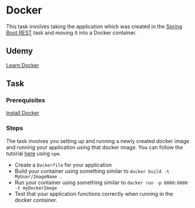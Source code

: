 # Docker

This task involves taking the application which was created in the [Spring Boot REST](Spring_Boot_REST) task and moving it into a Docker container.

## Udemy

[Learn Docker](https://capco.udemy.com/course/learn-docker)

## Task

### Prerequisites

[Install Docker](https://docs.docker.com/installation/#installation)

### Steps

The task involves you setting up and running a newly created docker image and running your application using that docker image. You can follow the tutorial [here](https://nodejs.org/de/docs/guides/nodejs-docker-webapp) using `npm`.

* Create a `Dockerfile` for your application
* Build your container using something similar to `docker build -t MyUser/ImageName .`
* Run your container using something similar to `docker run -p 8080:8080 -t myDockerImage`
* Test that your application functions correctly when running in the docker container.
